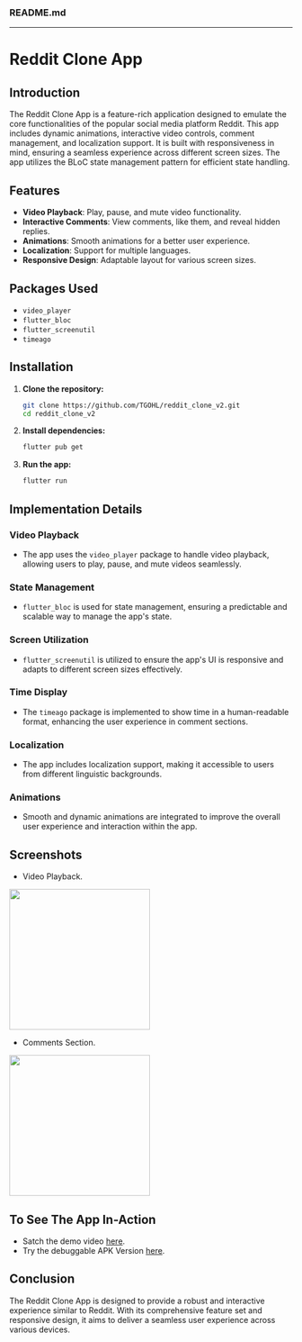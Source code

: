 ### README.md

---

# Reddit Clone App

## Introduction
The Reddit Clone App is a feature-rich application designed to emulate the core functionalities of the popular social media platform Reddit. This app includes dynamic animations, interactive video controls, comment management, and localization support. It is built with responsiveness in mind, ensuring a seamless experience across different screen sizes. The app utilizes the BLoC state management pattern for efficient state handling.

## Features
- **Video Playback**: Play, pause, and mute video functionality.
- **Interactive Comments**: View comments, like them, and reveal hidden replies.
- **Animations**: Smooth animations for a better user experience.
- **Localization**: Support for multiple languages.
- **Responsive Design**: Adaptable layout for various screen sizes.

## Packages Used
- `video_player`
- `flutter_bloc`
- `flutter_screenutil`
- `timeago`

## Installation
1. **Clone the repository:**
    ```bash
    git clone https://github.com/TGOHL/reddit_clone_v2.git
    cd reddit_clone_v2
    ```

2. **Install dependencies:**
    ```bash
    flutter pub get
    ```

3. **Run the app:**
    ```bash
    flutter run
    ```

## Implementation Details
### Video Playback
- The app uses the `video_player` package to handle video playback, allowing users to play, pause, and mute videos seamlessly.

### State Management
- `flutter_bloc` is used for state management, ensuring a predictable and scalable way to manage the app's state.

### Screen Utilization
- `flutter_screenutil` is utilized to ensure the app's UI is responsive and adapts to different screen sizes effectively.

### Time Display
- The `timeago` package is implemented to show time in a human-readable format, enhancing the user experience in comment sections.

### Localization
- The app includes localization support, making it accessible to users from different linguistic backgrounds.

### Animations
- Smooth and dynamic animations are integrated to improve the overall user experience and interaction within the app.

## Screenshots
- Video Playback.
<p float="center">
  <img src="screenshots/Video_Player.png" width="250" />
</p>

- Comments Section.
<p float="center">
  <img src="screenshots/Comments.png" width="250" />
</p>

## To See The App In-Action
- Satch the demo video [here](https://github.com/TGOHL/reddit_clone_v2/tree/main/output/demo.mp4).
- Try the debuggable APK Version [here](https://github.com/TGOHL/reddit_clone_v2/tree/main/output/app-release.apk).

## Conclusion
The Reddit Clone App is designed to provide a robust and interactive experience similar to Reddit. With its comprehensive feature set and responsive design, it aims to deliver a seamless user experience across various devices.
